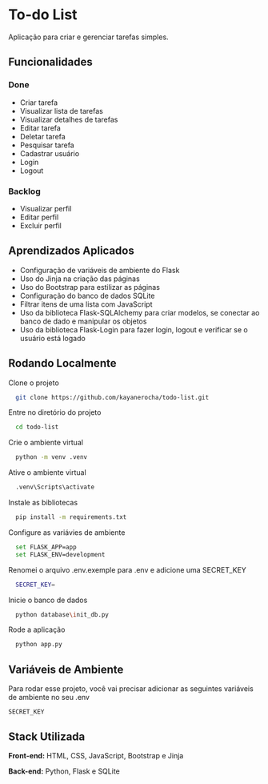 
# To-do List

Aplicação para criar e gerenciar tarefas simples.


## Funcionalidades

### Done
- Criar tarefa
- Visualizar lista de tarefas
- Visualizar detalhes de tarefas
- Editar tarefa
- Deletar tarefa
- Pesquisar tarefa
- Cadastrar usuário
- Login
- Logout

### Backlog
- Visualizar perfil
- Editar perfil
- Excluir perfil



## Aprendizados Aplicados

- Configuração de variáveis de ambiente do Flask
- Uso do Jinja na criação das páginas
- Uso do Bootstrap para estilizar as páginas
- Configuração do banco de dados SQLite
- Filtrar itens de uma lista com JavaScript
- Uso da biblioteca Flask-SQLAlchemy para criar modelos, se conectar ao banco de dado e manipular os objetos
- Uso da biblioteca Flask-Login para fazer login, logout e verificar se o usuário está logado



## Rodando Localmente

Clone o projeto

```bash
  git clone https://github.com/kayanerocha/todo-list.git
```

Entre no diretório do projeto

```bash
  cd todo-list
```

Crie o ambiente virtual

```bash
  python -m venv .venv
```

Ative o ambiente virtual

```bash
  .venv\Scripts\activate
```

Instale as bibliotecas

```bash
  pip install -m requirements.txt
```

Configure as variávies de ambiente

```bash
  set FLASK_APP=app
  set FLASK_ENV=development
```

Renomei o arquivo .env.exemple para .env e adicione uma SECRET_KEY

```bash
  SECRET_KEY=
```

Inicie o banco de dados

```bash
  python database\init_db.py
```

Rode a aplicação

```bash
  python app.py
```


## Variáveis de Ambiente

Para rodar esse projeto, você vai precisar adicionar as seguintes variáveis de ambiente no seu .env

`SECRET_KEY`


## Stack Utilizada

**Front-end:** HTML, CSS, JavaScript, Bootstrap e Jinja

**Back-end:** Python, Flask e SQLite

